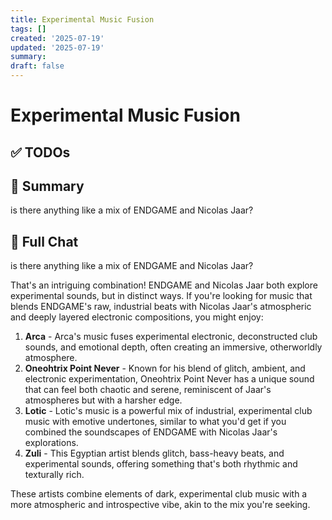 ```yaml
---
title: Experimental Music Fusion
tags: []
created: '2025-07-19'
updated: '2025-07-19'
summary:
draft: false
---
```


# Experimental Music Fusion

## ✅ TODOs


## 📌 Summary
is there anything like a mix of ENDGAME and Nicolas Jaar?

## 🧠 Full Chat


is there anything like a mix of ENDGAME and Nicolas Jaar?



That's an intriguing combination! ENDGAME and Nicolas Jaar both explore experimental sounds, but in distinct ways. If you're looking for music that blends ENDGAME's raw, industrial beats with Nicolas Jaar's atmospheric and deeply layered electronic compositions, you might enjoy:

1. **Arca** - Arca's music fuses experimental electronic, deconstructed club sounds, and emotional depth, often creating an immersive, otherworldly atmosphere.
2. **Oneohtrix Point Never** - Known for his blend of glitch, ambient, and electronic experimentation, Oneohtrix Point Never has a unique sound that can feel both chaotic and serene, reminiscent of Jaar's atmospheres but with a harsher edge.
3. **Lotic** - Lotic's music is a powerful mix of industrial, experimental club music with emotive undertones, similar to what you'd get if you combined the soundscapes of ENDGAME with Nicolas Jaar's explorations.
4. **Zuli** - This Egyptian artist blends glitch, bass-heavy beats, and experimental sounds, offering something that's both rhythmic and texturally rich.

These artists combine elements of dark, experimental club music with a more atmospheric and introspective vibe, akin to the mix you're seeking.